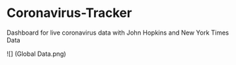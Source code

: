 # Coronavirus-Tracker
Dashboard for live coronavirus data with John Hopkins and New York Times Data


![] (Global Data.png)
